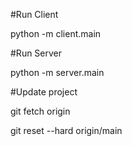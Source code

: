#Run Client 

python -m client.main

#Run Server

python -m server.main

#Update project

git fetch origin

git reset --hard origin/main
